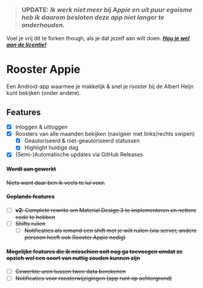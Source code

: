 > ### UPDATE: *Ik werk niet meer bij Appie en uit puur egoisme heb ik daarom besloten deze app niet langer te onderhouden.*

Voel je vrij dit te forken though, als je dat jezelf aan wilt doen. ***[Hou je wel aan de licentie!](LICENSE)***

# Rooster Appie

Een Android-app waarmee je makkelijk & snel je rooster bij de Albert Heijn kunt bekijken (onder andere).

## Features

- [x] Inloggen & uitloggen
- [x] Roosters van alle maanden bekijken (navigeer met links/rechts swipen)
    - [x] Geautoriseerd & niet-geautoriseerd statussen
    - [x] Highlight huidige dag
- [x] (Semi-)Automatische updates via GitHub Releases

#### ~~Wordt aan gewerkt~~

~~Niets want daar ben ik veels te lui voor.~~

#### ~~Geplande features~~

- [ ] ~~**v2**: Complete rewrite om Material Design 3 te implementeren en nettere code te hebben~~
- [ ] ~~Shifts ruilen~~
  - [ ] ~~Notificaties als iemand een shift met je wilt ruilen (via server, 
  andere persoon heeft ook Rooster Appie nodig)~~

#### ~~Mogelijke features die ik misschien ooit nog ga toevoegen omdat ze opzich wel een soort van nuttig zouden kunnen zijn~~

- [ ] ~~Gewerkte uren tussen twee data berekenen~~
- [ ] ~~Notificaties voor roosterwijzigingen (app runt op achtergrond)~~
